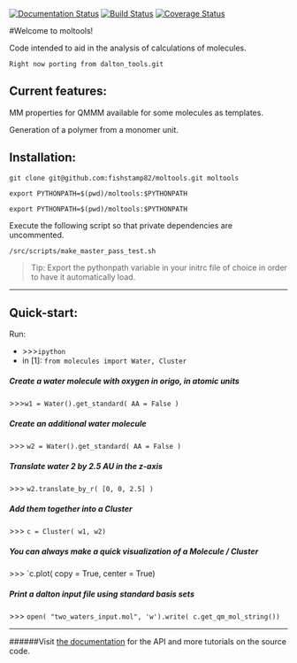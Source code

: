[![Documentation Status](https://readthedocs.org/projects/dalton-tools/badge/?version=latest)](https://readthedocs.org/projects/dalton-tools/?badge=latest)
[![Build Status](https://travis-ci.org/fishstamp82/dalton_tools.svg?branch=master)](https://travis-ci.org/fishstamp82/dalton_tools)
[![Coverage Status](https://img.shields.io/coveralls/fishstamp82/dalton_tools.svg)](https://coveralls.io/r/fishstamp82/dalton_tools?branch=master)

#Welcome to moltools!

Code intended to aid in the analysis of calculations of molecules.

    Right now porting from dalton_tools.git

## Current features:

MM properties for QMMM available for some molecules as templates.

Generation of a polymer from a monomer unit.

## Installation:

`git clone git@github.com:fishstamp82/moltools.git moltools`

`export PYTHONPATH=$(pwd)/moltools:$PYTHONPATH`

`export PYTHONPATH=$(pwd)/moltools:$PYTHONPATH`

Execute the following script so that private dependencies are uncommented.

`/src/scripts/make_master_pass_test.sh`

> Tip: Export the pythonpath variable in your initrc file of choice in order to have it automatically load.

_______

## Quick-start:


Run:

* \>>>`ipython`
* in [1]: `from molecules import Water, Cluster`

##### Create a water molecule with oxygen in origo, in atomic units
\>>>`w1 = Water().get_standard( AA = False )`

##### Create an additional water molecule 
\>>> `w2 = Water().get_standard( AA = False )`

##### Translate water 2 by 2.5 AU in the z-axis
\>>> `w2.translate_by_r( [0, 0, 2.5] )`

##### Add them together into a Cluster
\>>> `c = Cluster( w1, w2)`

##### You can always make a quick visualization of a Molecule / Cluster
\>>> `c.plot( copy = True, center = True)

##### Print a dalton input file using standard basis sets

\>>> `open( "two_waters_input.mol", 'w').write( c.get_qm_mol_string())`


**********

######Visit [the documentation](http://dalton-tools.readthedocs.org/en/latest) for the API and more tutorials on the source code.
